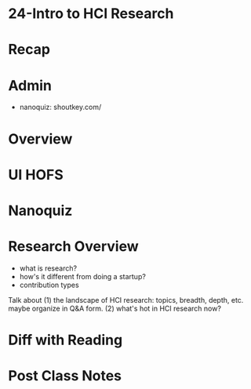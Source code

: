 # 24-Intro to HCI Research


# Recap

# Admin
- nanoquiz: shoutkey.com/

# Overview



# UI HOFS


# Nanoquiz


# Research Overview
- what is research?
- how's it different from doing a startup?
- contribution types

Talk about (1) the landscape of HCI research: topics, breadth, depth, etc. maybe organize in Q&A form. (2) what's hot in HCI research now? 


# Diff with Reading


# Post Class Notes

